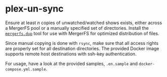 # plex-un-sync

Ensure at least *n* copies of unwatched/watched shows exists, either across a MergerFS pool or a manually specified set of directories. Install the [`mergerfs.dup`](https://github.com/trapexit/mergerfs-tools) tool for use with MergerFS for optimized distribution of files.

Since manual copying is done with `rsync`, make sure that all access rights are properly set for all destination directories. The provided Docker image supports remote host destinations with ssh-key authentication.

For usage, have a look at the provided samples, `.en.sample` and `docker-compose.yml.sample`.
